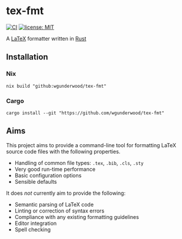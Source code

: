 # tex-fmt

[![CI](
https://github.com/wgunderwood/tex-fmt/actions/workflows/flake.yml/badge.svg)](
https://github.com/wgunderwood/tex-fmt/actions/workflows/flake.yml)
[![license: MIT](
https://shields.io/badge/license-MIT-blue.svg)](
https://mit-license.org/)

A [LaTeX](https://www.latex-project.org/)
formatter written in
[Rust](https://www.rust-lang.org/)

## Installation

### Nix

```
nix build "github:wgunderwood/tex-fmt"
```

### Cargo

```
cargo install --git "https://github.com/wgunderwood/tex-fmt"
```
## Aims

This project aims to provide a command-line tool for formatting
LaTeX source code files with the following properties.

- Handling of common file types: `.tex`, `.bib`, `.cls`, `.sty`
- Very good run-time performance
- Basic configuration options
- Sensible defaults

It does *not* currently aim to provide the following:

- Semantic parsing of LaTeX code
- Linting or correction of syntax errors
- Compliance with any existing formatting guidelines
- Editor integration
- Spell checking
